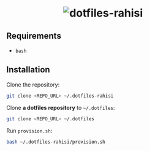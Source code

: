 <h1 align="center">
  <img src="https://i.imgur.com/rEM1ASC.png" alt="dotfiles-rahisi">
</h1>

## Requirements

- `bash`

## Installation

Clone the repository:

```bash
git clone <REPO_URL> ~/.dotfiles-rahisi
```

Clone **a dotfiles repository** to `~/.dotfiles`:

```bash
git clone <REPO_URL> ~/.dotfiles
```

Run `provision.sh`:

```bash
bash ~/.dotfiles-rahisi/provision.sh
```
